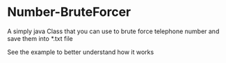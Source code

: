 # Number-BruteForcer
A simply java Class that you can use to brute force telephone number and save them into *.txt file

See the example to better understand how it works
